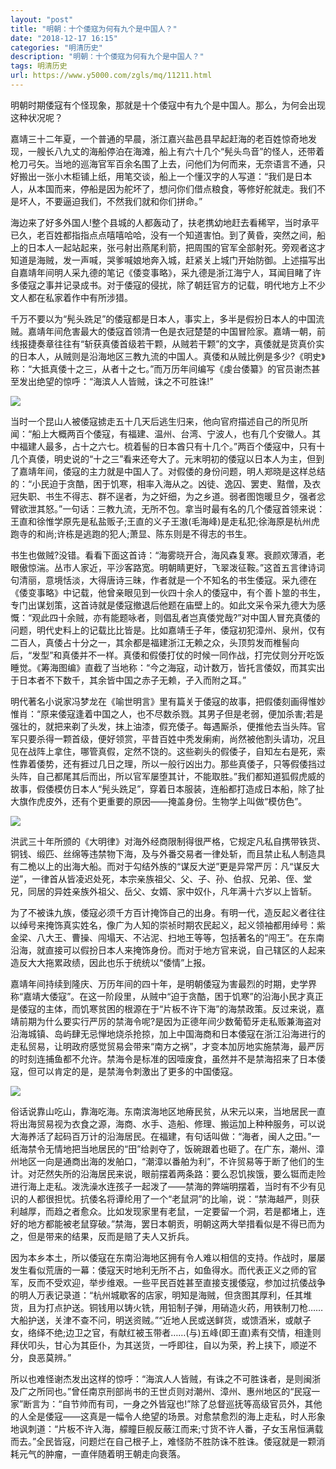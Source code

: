 ```yaml
---
layout: "post"
title: "明朝：十个倭寇为何有九个是中国人？"
date: "2018-12-17 16:15"
categories: "明清历史"
description: "明朝：十个倭寇为何有九个是中国人？"
tags: 明清历史
url: https://www.y5000.com/zgls/mq/11211.html
---
```






明朝时期倭寇有个怪现象，那就是十个倭寇中有九个是中国人。那么，为何会出现这种状况呢？

嘉靖三十二年夏，一个普通的早晨，浙江嘉兴盐邑县早起赶海的老百姓惊奇地发现，一艘长八九丈的海船停泊在海滩，船上有六十几个“髡头鸟音”的怪人，还带着枪刀弓矢。当地的巡海官军百余名围了上去，问他们为何而来，无奈语言不通，只好搬出一张小木柜铺上纸，用笔交谈，船上一个懂汉字的人写道：“我们是日本人，从本国而来，停船是因为舵坏了，想问你们借点粮食，等修好舵就走。我们不是坏人，不要逼迫我们，不然我们就和你们拼命。”

海边来了好多外国人!整个县城的人都轰动了，扶老携幼地赶去看稀罕，当时承平已久，老百姓都指指点点嘻嘻哈哈，没有一个知道害怕。到了黄昏，突然之间，船上的日本人一起站起来，张弓射出燕尾利箭，把周围的官军全部射死。旁观者这才知道是海贼，发一声喊，哭爹喊娘地奔入城，赶紧关上城门开始防御。上述描写出自嘉靖年间明人采九德的笔记《倭变事略》，采九德是浙江海宁人，耳闻目睹了许多倭寇之事并记录成书。对于倭寇的侵扰，除了朝廷官方的记载，明代地方上不少文人都在私家着作中有所涉猎。

千万不要以为“髡头跣足”的倭寇都是日本人，事实上，多半是假扮日本人的中国流贼。嘉靖年间危害最大的倭寇首领清一色是衣冠楚楚的中国冒险家。嘉靖一朝，前线报捷奏章往往有“斩获真倭首级若干颗，从贼若干颗”的文字，真倭就是货真价实的日本人，从贼则是沿海地区三教九流的中国人。真倭和从贼比例是多少?《明史》称：“大抵真倭十之三，从者十之七。”而万历年间编写《虔台倭纂》的官员谢杰甚至发出绝望的惊呼：“海滨人人皆贼，诛之不可胜诛!”

![](https://img.y5000.com/uploads/allimg/170118/10003945O-0.jpg)

当时一个昆山人被倭寇掳走五十几天后逃生归来，他向官府描述自己的所见所闻：“船上大概两百个倭寇，有福建、温州、台湾、宁波人，也有几个安徽人。其中福建人最多，占十之六七。梳着髻的日本酋只有十几个。”两百个倭寇中，只有十几个真倭，明史说的“十之三”看来还夸大了。元末明初的倭寇以日本人为主，但到了嘉靖年间，倭寇的主力就是中国人了。对假倭的身份问题，明人郑晓是这样总结的：“小民迫于贪酷，困于饥寒，相率入海从之。凶徒、逸囚、罢吏、黠僧，及衣冠失职、书生不得志、群不逞者，为之奸细，为之乡道。弱者图饱暖旦夕，强者忿臂欲泄其怒。”一句话：三教九流，无所不包。拿当时最有名的几个倭寇首领来说：王直和徐惟学原先是私盐贩子;王直的义子王滶(毛海峰)是走私犯;徐海原是杭州虎跑寺的和尚;许栋是逃跑的犯人;萧显、陈东则是不得志的书生。

书生也做贼?没错。看看下面这首诗：“海雾晓开合，海风森复寒。衰颜欢薄酒，老眼傲惊湍。丛市人家近，平沙客路宽。明朝睛更好，飞翠泼征鞍。”这首五言律诗词句清丽，意境恬淡，大得唐诗三昧，作者就是一个不知名的书生倭寇。采九德在《倭变事略》中记载，他曾亲眼见到一伙四十余人的倭寇中，有个善卜筮的书生，专门出谋划策，这首诗就是倭寇撤退后他题在庙壁上的。如此文采令采九德大为感慨：“观此四十余贼，亦有能题咏者，则倡乱者岂真倭党哉?”对中国人冒充真倭的问题，明代史料上的记载比比皆是。比如嘉靖壬子年，倭寇初犯漳州、泉州，仅有二百人，真倭占十分之一，其余都是福建浙江无赖之众，头顶剪发而椎髻向后，“发型”和真倭并不一样。真倭和假倭打仗的时候一同作战，打完仗则分开吃饭睡觉。《筹海图编》直截了当地称：“今之海寇，动计数万，皆托言倭奴，而其实出于日本者不下数千，其余皆中国之赤子无赖，孑入而附之耳。”

明代著名小说家冯梦龙在《喻世明言》里有篇关于倭寇的故事，把假倭刻画得惟妙惟肖：“原来倭寇逢着中国之人，也不尽数杀戮。其男子但是老弱，便加杀害;若是强壮的，就把来剃了头发，抹上油漆，假充倭子。每遇厮杀，便推他去当头阵。官军只要杀得一颗首级，便好领赏，平昔百姓中秃发瘌痢，尚然被他割头请功，况且见在战阵上拿住，哪管真假，定然不饶的。这些剃头的假倭子，自知左右是死，索性靠着倭势，还有捱过几日之理，所以一般行凶出力。那些真倭子，只等假倭挡过头阵，自己都尾其后而出，所以官军屡堕其计，不能取胜。”我们都知道狐假虎威的故事，假倭模仿日本人“髡头跣足”，穿着日本服装，连船都打造成日本船，除了扯大旗作虎皮外，还有个更重要的原因——掩盖身份。生物学上叫做“模仿色”。

![](https://img.y5000.com/uploads/allimg/170118/1000396402-1.jpg)

洪武三十年所颁的《大明律》对海外经商限制得很严格，它规定凡私自携带铁货、铜钱、缎匹、丝绵等违禁物下海，及与外番交易者一律处斩，而且禁止私人制造具有二桅以上的出海大船。而对于勾结外族的“谋反大逆”更是异常严厉：凡“谋反大逆”，一律首从皆凌迟处死，本宗亲族祖父、父、子、孙、伯叔、兄弟、侄、堂兄，同居的异姓亲族外祖父、岳父、女婿、家中奴仆，凡年满十六岁以上皆斩。

为了不被诛九族，倭寇必须千方百计掩饰自己的出身。有明一代，造反起义者往往以绰号来掩饰真实姓名，像广为人知的崇祯时期农民起义，起义领袖都用绰号：紫金梁、八大王、曹操、闯塌天、不沾泥、扫地王等等，包括著名的“闯王”。在东南沿海，就直接可以假扮日本人来掩饰身份。而对于地方官来说，自己辖区的人起来造反大大拖累政绩，因此也乐于统统以“倭情”上报。

嘉靖年间持续到隆庆、万历年间的四十年，是明朝倭寇为害最烈的时期，史学界称“嘉靖大倭寇”。在这一阶段里，从贼中“迫于贪酷，困于饥寒”的沿海小民才真正是倭寇的主体，而饥寒贫困的根源在于“片板不许下海”的海禁政策。反过来说，嘉靖前期为什么要实行严厉的禁海令呢?是因为正德年间少数葡萄牙走私贩兼海盗对沿海城镇、岛屿肆无忌惮地烧杀抢掠，加上中国海商和日本倭寇在浙江沿海进行的走私贸易，让明政府感觉贸易会带来“南方之祸”，才变本加厉地实施禁海，最严厉的时刻连捕鱼都不允许。禁海令是标准的因噎废食，虽然并不是禁海招来了日本倭寇，但可以肯定的是，是禁海令刺激出了更多的中国倭寇。

![](https://img.y5000.com/uploads/allimg/170118/1000392934-2.jpg)

俗话说靠山吃山，靠海吃海。东南滨海地区地瘠民贫，从宋元以来，当地居民一直将出海贸易视为衣食之源，海商、水手、造船、修理、搬运加上种种服务，可以说大海养活了起码百万计的沿海居民。在福建，有句话叫做：“海者，闽人之田。”一纸海禁令无情地把当地居民的“田”给剥夺了，饭碗跟着也砸了。在广东，潮州、漳州地区一向是通商出海的发舶口，“潮漳以番舶为利”，不许贸易等于断了他们的生计。对茫然失所的沿海居民来说，眼前摆着两条路：要么忍饥挨饿，要么铤而走险进行海上走私。泼洗澡水连孩子一起泼了——禁海的弊端明摆着，当时有不少有见识的人都很担忧。抗倭名将谭纶用了一个“老鼠洞”的比喻，说：“禁海越严，则获利越厚，而趋之者愈众。比如发现家里有老鼠，一定要留一个洞，若是都堵上，连好的地方都能被老鼠穿破。”禁海，罢日本朝贡，明朝这两大举措看似是不得已而为之，但是带来的结果，反而是赔了夫人又折兵。

因为本乡本土，所以倭寇在东南沿海地区拥有令人难以相信的支持。作战时，屡屡发生看似荒唐的一幕：倭寇天时地利无所不占，如鱼得水。而代表正义之师的官军，反而不受欢迎，举步维艰。一些平民百姓甚至直接支援倭寇，参加过抗倭战争的明人万表记录道：“杭州城歇客的店家，明知是海贼，但贪图其厚利，任其堆货，且为打点护送。铜钱用以铸火铣，用铅制子弹，用硝造火药，用铁制刀枪……大船护送，关津不查不问，明送资贼。”“近地人民或送鲜货，或馈酒米，或献子女，络绎不绝;边卫之官，有献红被玉带者……(与)五峰(即王直)素有交情，相逢则拜伏叩头，甘心为其臣仆，为其送货，一呼即往，自以为荣，矜上挟下，顺逆不分，良恶莫辨。”

所以也难怪谢杰发出这样的惊呼：“海滨人人皆贼，有诛之不可胜诛者，是则闽浙及广之所同也。”曾任南京刑部尚书的王世贞则对潮州、漳州、惠州地区的“民寇一家”断言为：“自节帅而有司，一身之外皆寇也!”除了总督巡抚等高级官员外，其他的人全是倭寇——这真是一幅令人绝望的场景。对愈禁愈烈的海上走私，时人形象地讽刺道：“片板不许入海，艨瞳巨舰反蔽江而来;寸货不许人番，子女玉帛恒满载而去。”全民皆寇，问题烂在自己根子上，难怪防不胜防诛不胜诛。倭寇就是一颗消耗元气的肿瘤，一直伴随着明王朝走向衰落。
